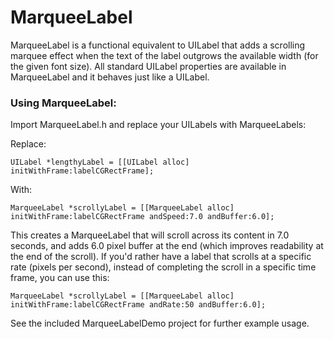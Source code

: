 MarqueeLabel
============
MarqueeLabel is a functional equivalent to UILabel that adds a scrolling marquee effect when the
text of the label outgrows the available width (for the given font size). All standard UILabel
properties are available in MarqueeLabel and it behaves just like a UILabel.

### Using MarqueeLabel:

Import MarqueeLabel.h and replace your UILabels with MarqueeLabels:

Replace:

	UILabel *lengthyLabel = [[UILabel alloc] initWithFrame:labelCGRectFrame];
		
With:

	MarqueeLabel *scrollyLabel = [[MarqueeLabel alloc] initWithFrame:labelCGRectFrame andSpeed:7.0 andBuffer:6.0];

This creates a MarqueeLabel that will scroll across its content in 7.0 seconds,
and adds 6.0 pixel buffer at the end (which improves readability at the end of the scroll).
If you'd rather have a label that scrolls at a specific rate (pixels per second), instead of
completing the scroll in a specific time frame, you can use this:

	MarqueeLabel *scrollyLabel = [[MarqueeLabel alloc] initWithFrame:labelCGRectFrame andRate:50 andBuffer:6.0];


See the included MarqueeLabelDemo project for further example usage.